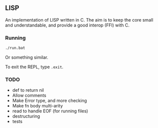 ## LISP

An implementation of LISP written in C. The aim is to keep the core small and understandable, and provide a good interop (FFI) with C.

### Running

```bash
./run.bat
```

Or something similar.

To exit the REPL, type `.exit`.

### TODO

* def to return nil
* Allow comments
* Make Error type, and more checking
* Make fn body multi-arity
* read to handle EOF (for running files)
* destructuring
* tests
